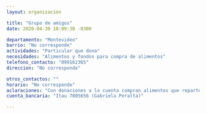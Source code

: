 ```yaml
---
layout: organizacion

title: "Grupo de amigos"
date: 2020-04-30 18:09:30 -0300

departamento: "Montevideo"
barrio: "No corresponde"
actividades: "Particular que dona"
necesidades: "Alimentos y fondos para compra de alimentos"
telefono_contacto: "099162365"
direccion: "No corresponde"

otros_contactos: ""
horario: "No corresponde"
aclaraciones: "Con donaciones a la cuenta compran alimentos que reparten a distintas ollas populares, principalmente por Marconi, Nuevo París y La Teja. También se pude coordinar con el número de contacto para que retiren donaciones a domicilio."
cuenta_bancaria: "Itau 7805656 (Gabriela Peralta)"

---
```

